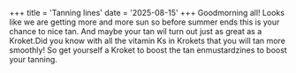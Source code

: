 +++
title = 'Tanning lines'
date = '2025-08-15' 
+++
Goodmorning all! Looks like we are getting more and more sun so before summer ends this is your chance to nice tan. And maybe your tan wil turn out just as great as a Kroket.Did you know with all the vitamin Ks in Krokets that you will tan more smoothly!
So get yourself a Kroket to boost the tan enmustardzines to boost your tanning.